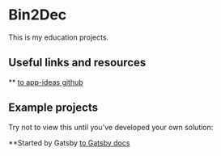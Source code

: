 # Bin2Dec

This is my education projects.

## Useful links and resources

\*\* [to app-ideas github](https://github.com/florinpop17/app-ideas/blob/master/Projects/1-Beginner/Bin2Dec-App.md)

## Example projects

Try not to view this until you've developed your own solution:

\*\*Started by Gatsby [to Gatsby docs](https://www.gatsbyjs.org/docs/)
